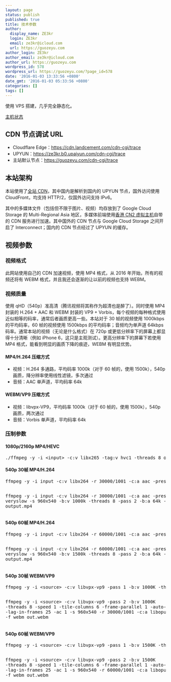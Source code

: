 ```yaml
---
layout: page
status: publish
published: true
title: 技术参数
author:
  display_name: ZE3kr
  login: ZE3kr
  email: ze3kr@icloud.com
  url: https://guozeyu.com
author_login: ZE3kr
author_email: ze3kr@icloud.com
author_url: https://guozeyu.com
wordpress_id: 578
wordpress_url: https://guozeyu.com/?page_id=578
date: '2016-01-03 13:33:56 +0800'
date_gmt: '2016-01-03 05:33:56 +0800'
categories: []
tags: []
---
```

<p>使用 VPS 搭建，几乎完全静态化。</p>
<p><a href="https://status.tlo.xyz/oVxvPUZ9z" target="_blank">主机状态</a></p>
<h2>CDN 节点调试 URL</h2>
<ul>
<li>Cloudflare Edge：<a href="https://cdn.landcement.com/cdn-cgi/trace" target="_blank" rel="noopener noreferrer">https://cdn.landcement.com/cdn-cgi/trace</a></li>
<li>UPYUN：<a href="https://ze3kr.b0.upaiyun.com/cdn-cgi/trace" target="_blank">https://ze3kr.b0.upaiyun.com/cdn-cgi/trace</a></li>
<li>主站默认节点：<a href="https://guozeyu.com/cdn-cgi/trace" target="_blank">https://guozeyu.com/cdn-cgi/trace</a></li>
</ul>
<h2>本站架构</h2>
<p>本站使用了<a href="https://guozeyu.com/2017/01/wordpress-full-site-cdn/">全站 CDN</a>，其中国内是解析到国内的 UPYUN 节点，国外访问使用 CloudFront，均支持 HTTP/2，仅国外访问支持 IPv6。</p>
<p>其中的多媒体文件（包括但不限于图片、视频）均存放到了 Google Cloud Storage 的 Multi-Regional Asia 地区，多媒体前端使用<a href="https://domain.tloxygen.com/web-hosting/index.php" target="_blank" rel="noopener noreferrer">香港 CN2 虚拟主机</a>自带的 CDN 服务进行加速。其中国外的 CDN 节点与 Google Cloud Storage 之间开启了 Interconnect；国内的 CDN 节点经过了 UPYUN 的缓存。</p>
<h2>视频参数</h2>
<h3>视频格式</h3>
<p>此网站使用自己的 CDN 加速视频，使用 MP4 格式，从 2016 年开始，所有的视频还将有 WEBM 格式，并且我还会逐渐的让以前的视频也支持 WEBM。</p>
<h3>视频质量</h3>
<p>使用 qHD（540p）准高清（腾讯视频将其称作为超清也是醉了）。同时使用 MP4 封装的 H.264 + AAC 和 WEBM 封装的 VP9 + Vorbis，每个视频的每种格式使用近似相等的码率，通常后者画质更高一些。本站对于 30 帧的视频使用 1000kbps 的平均码率，60 帧的视频使用 1500kbps 的平均码率；音频均为单声道 64kbps 码率。通常本站的视频（无论是什么格式）在 720p 或更低分辨率下的屏幕上都显得十分清晰（例如 iPhone 6，这只是主观测试）。更高分辨率下的屏幕下若使用 MP4 格式，能看到明显的画质下降的痕迹，WEBM 有明显优势。</p>
<h4>MP4/H.264 压缩方式</h4>
<ul>
<li>视频：H.264 多通路，平均码率 1000k（对于 60 帧的，使用 1500k），540p 画质，降分辨率使用线性滤镜，多次通过</li>
<li>音频：AAC 单声道，平均码率 64k</li>
</ul>
<h4>WEBM/VP9 压缩方式</h4>
<ul>
<li>视频：libvpx-VP9，平均码率 1000k（对于 60 帧的，使用 1500k），540p 画质，两次通过</li>
<li>音频：Vorbis 单声道，平均码率 64k</li>
</ul>
<h3>压制参数</h3>
<h4>1080p/2160p MP4/HEVC</h4>
<pre class="lang:sh decode:true  ">./ffmpeg -y -i &lt;input&gt; -c:v libx265 -tag:v hvc1 -threads 8 output.mp4</pre>
<h4>540p 30帧 MP4/H.264</h4>
<pre class="lang:sh decode:true">ffmpeg -y -i input -c:v libx264 -r 30000/1001 -c:a aac -preset veryslow -s 960x540 -b:v 1000k -threads 8 -pass 1 -b:a 64k -ac 1 -f mp4 /dev/null

ffmpeg -y -i input -c:v libx264 -r 30000/1001 -c:a aac -preset veryslow -s 960x540 -b:v 1000k -threads 8 -pass 2 -b:a 64k -ac 1 output.mp4</pre>
<h4>540p 60帧 MP4/H.264</h4>
<pre class="lang:sh decode:true">ffmpeg -y -i input -c:v libx264 -r 60000/1001 -c:a aac -preset veryslow -s 960x540 -b:v 1500k -threads 8 -pass 1 -b:a 64k -ac 1 -f mp4 /dev/null

ffmpeg -y -i input -c:v libx264 -r 60000/1001 -c:a aac -preset veryslow -s 960x540 -b:v 1500k -threads 8 -pass 2 -b:a 64k -ac 1 output.mp4</pre>
<h4>540p 30帧 WEBM/VP9</h4>
<pre class="lang:sh decode:true">ffmpeg -y -i &lt;source&gt; -c:v libvpx-vp9 -pass 1 -b:v 1000K -threads 8 -speed 4 -tile-columns 6 -frame-parallel 1 -b:a 64k -ac 1 -s 960x540 -g 150 -r 30000/1001 -an -f webm /dev/null

ffmpeg -y -i &lt;source&gt; -c:v libvpx-vp9 -pass 2 -b:v 1000K -threads 8 -speed 1 -tile-columns 6 -frame-parallel 1 -auto-alt-ref 1 -lag-in-frames 25 -ac 1 -s 960x540 -r 30000/1001 -c:a libopus -b:a 64k -f webm out.webm</pre>
<h4>540p 60帧 WEBM/VP9</h4>
<pre class="lang:sh decode:true">ffmpeg -y -i &lt;source&gt; -c:v libvpx-vp9 -pass 1 -b:v 1500K -threads 8 -speed 4 -tile-columns 6 -frame-parallel 1 -b:a 64k -ac 1 -s 960x540 -g 250 -r 60000/1001 -an -f webm /dev/null

ffmpeg -y -i &lt;source&gt; -c:v libvpx-vp9 -pass 2 -b:v 1500K -threads 8 -speed 1 -tile-columns 6 -frame-parallel 1 -auto-alt-ref 1 -lag-in-frames 25 -ac 1 -s 960x540 -r 60000/1001 -c:a libopus -b:a 64k -f webm out.webm
</pre>
